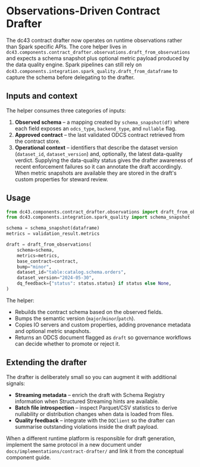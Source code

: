 # Observations-Driven Contract Drafter

The dc43 contract drafter now operates on runtime observations rather than Spark
specific APIs.  The core helper lives in
`dc43.components.contract_drafter.observations.draft_from_observations` and
expects a schema snapshot plus optional metric payload produced by the data
quality engine.  Spark pipelines can still rely on
`dc43.components.integration.spark_quality.draft_from_dataframe` to capture the
schema before delegating to the drafter.

## Inputs and context

The helper consumes three categories of inputs:

1. **Observed schema** – a mapping created by `schema_snapshot(df)` where each
   field exposes an `odcs_type`, `backend_type`, and `nullable` flag.
2. **Approved contract** – the last validated ODCS contract retrieved from the
   contract store.
3. **Operational context** – identifiers that describe the dataset version
   (`dataset_id`, `dataset_version`) and, optionally, the latest data-quality
   verdict.  Supplying the data-quality status gives the drafter awareness of
   recent enforcement failures so it can annotate the draft accordingly.  When
   metric snapshots are available they are stored in the draft's custom
   properties for steward review.

## Usage

```python
from dc43.components.contract_drafter.observations import draft_from_observations
from dc43.components.integration.spark_quality import schema_snapshot

schema = schema_snapshot(dataframe)
metrics = validation_result.metrics

draft = draft_from_observations(
    schema=schema,
    metrics=metrics,
    base_contract=contract,
    bump="minor",
    dataset_id="table:catalog.schema.orders",
    dataset_version="2024-05-30",
    dq_feedback={"status": status.status} if status else None,
)
```

The helper:

* Rebuilds the contract schema based on the observed fields.
* Bumps the semantic version (`major`/`minor`/`patch`).
* Copies IO servers and custom properties, adding provenance metadata and
  optional metric snapshots.
* Returns an ODCS document flagged as `draft` so governance workflows can decide
  whether to promote or reject it.

## Extending the drafter

The drafter is deliberately small so you can augment it with additional signals:

* **Streaming metadata** – enrich the draft with Schema Registry information when
  Structured Streaming hints are available.
* **Batch file introspection** – inspect Parquet/CSV statistics to derive
  nullability or distribution changes when data is loaded from files.
* **Quality feedback** – integrate with the `DQClient` so the drafter can
  summarise outstanding violations inside the draft payload.

When a different runtime platform is responsible for draft generation, implement
the same protocol in a new document under
`docs/implementations/contract-drafter/` and link it from the conceptual
component guide.
